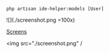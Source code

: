 ```
php artisan ide-helper:models [User]
```

![](./screenshot.png =100x)

[Screens](https://www.dropbox.com/sh/0l15f7dhrluibns/AACe4M73-eT0-va5N_30OZ8Na?dl=0)

<img src="./screenshot.png" /